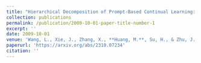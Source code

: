 ```yaml
---
title: "Hierarchical Decomposition of Prompt-Based Continual Learning: Rethinking Obscured Sub-optimality"
collection: publications
permalink: /publication/2009-10-01-paper-title-number-1
excerpt: ''
date: 2009-10-01
venue: 'Wang, L., Xie, J., Zhang, X., **Huang, M.**, Su, H., & Zhu, J. (NeurIPS 2023 spotlight)'
paperurl: 'https://arxiv.org/abs/2310.07234'
citation: ''
---
```


